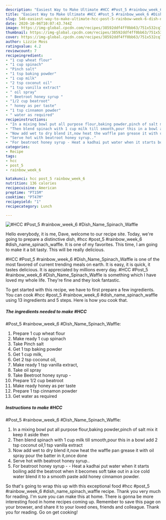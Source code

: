 ```yaml
---
description: "Easiest Way to Make Ultimate #HCC #Post_5 #rainbow_week_6 #Dish_Name_Spinach_Waffle"
title: "Easiest Way to Make Ultimate #HCC #Post_5 #rainbow_week_6 #Dish_Name_Spinach_Waffle"
slug: 546-easiest-way-to-make-ultimate-hcc-post-5-rainbow-week-6-dish-name-spinach-waffle
date: 2020-10-06T10:07:43.744Z
image: https://img-global.cpcdn.com/recipes/38592ddf4ff0bb63/751x532cq70/hcc-post_5-rainbow_week_6-dish_name_spinach_waffle-recipe-main-photo.jpg
thumbnail: https://img-global.cpcdn.com/recipes/38592ddf4ff0bb63/751x532cq70/hcc-post_5-rainbow_week_6-dish_name_spinach_waffle-recipe-main-photo.jpg
cover: https://img-global.cpcdn.com/recipes/38592ddf4ff0bb63/751x532cq70/hcc-post_5-rainbow_week_6-dish_name_spinach_waffle-recipe-main-photo.jpg
author: Lizzie Moss
ratingvalue: 4.2
reviewcount: 7
recipeingredient:
- "1 cup wheat flour"
- "1 cup spinach"
- "Pinch salt"
- "1 tsp baking powder"
- "1 cup milk"
- "2 tsp coconut oil"
- "1 tsp vanilla extract"
- " oil spray"
- " Beetroot honey syrup "
- "1/2 cup beatroot"
- " honey as per taste"
- "1 tsp cinnamon powder"
- " water as required"
recipeinstructions:
- "In a mixing bowl put all purpose flour,baking powder,pinch of salt mix it keep it aside then"
- "Then blend spinach with 1 cup milk till smooth,pour this in a bowl add 2 tsp coconut oil,1 tsp vanilla extract"
- "Now add wet to dry blend it,now heat the waffle pan grease it with oil spray pour the batter in it,once done"
- "Serve hot with beatroot honey syrup.."
- "For beatroot honey syrup - Heat a kadhai put water when it starts boiling add the beatroot when it becomes soft take out in a ice cold water blend it to a smooth paste add honey cinnamon powder."
categories:
- Recipe
tags:
- hcc
- post_5
- rainbow_week_6

katakunci: hcc post_5 rainbow_week_6 
nutrition: 136 calories
recipecuisine: American
preptime: "PT15M"
cooktime: "PT47M"
recipeyield: "1"
recipecategory: Lunch

---
```



![#HCC
#Post_5
#rainbow_week_6
#Dish_Name_Spinach_Waffle](https://img-global.cpcdn.com/recipes/38592ddf4ff0bb63/751x532cq70/hcc-post_5-rainbow_week_6-dish_name_spinach_waffle-recipe-main-photo.jpg)

Hello everybody, it is me, Dave, welcome to our recipe site. Today, we're going to prepare a distinctive dish, #hcc
#post_5
#rainbow_week_6
#dish_name_spinach_waffle. It is one of my favorites. This time, I am going to make it a bit tasty. This will be really delicious.



#HCC
#Post_5
#rainbow_week_6
#Dish_Name_Spinach_Waffle is one of the most favored of current trending meals on earth. It is easy, it is quick, it tastes delicious. It is appreciated by millions every day. #HCC
#Post_5
#rainbow_week_6
#Dish_Name_Spinach_Waffle is something which I have loved my whole life. They're fine and they look fantastic.


To get started with this recipe, we have to first prepare a few ingredients. You can cook #hcc
#post_5
#rainbow_week_6
#dish_name_spinach_waffle using 13 ingredients and 5 steps. Here is how you cook that.

<!--inarticleads1-->

##### The ingredients needed to make #HCC
#Post_5
#rainbow_week_6
#Dish_Name_Spinach_Waffle:

1. Prepare 1 cup wheat flour
1. Make ready 1 cup spinach
1. Take Pinch salt
1. Get 1 tsp baking powder
1. Get 1 cup milk,
1. Get 2 tsp coconut oil,
1. Make ready 1 tsp vanilla extract,
1. Take  oil spray
1. Take  Beetroot honey syrup -
1. Prepare 1/2 cup beatroot
1. Make ready  honey as per taste
1. Prepare 1 tsp cinnamon powder
1. Get  water as required




<!--inarticleads2-->

##### Instructions to make #HCC
#Post_5
#rainbow_week_6
#Dish_Name_Spinach_Waffle:

1. In a mixing bowl put all purpose flour,baking powder,pinch of salt mix it keep it aside then
1. Then blend spinach with 1 cup milk till smooth,pour this in a bowl add 2 tsp coconut oil,1 tsp vanilla extract
1. Now add wet to dry blend it,now heat the waffle pan grease it with oil spray pour the batter in it,once done
1. Serve hot with beatroot honey syrup..
1. For beatroot honey syrup - - Heat a kadhai put water when it starts boiling add the beatroot when it becomes soft take out in a ice cold water blend it to a smooth paste add honey cinnamon powder.




So that's going to wrap this up with this exceptional food #hcc
#post_5
#rainbow_week_6
#dish_name_spinach_waffle recipe. Thank you very much for reading. I'm sure you can make this at home. There is gonna be more interesting food in home recipes coming up. Remember to save this page on your browser, and share it to your loved ones, friends and colleague. Thank you for reading. Go on get cooking!
